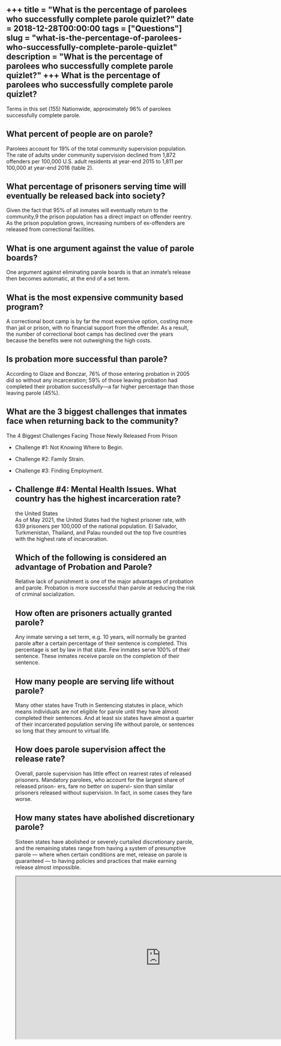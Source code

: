 +++
title = "What is the percentage of parolees who successfully complete parole quizlet?"
date = 2018-12-28T00:00:00
tags = ["Questions"]
slug = "what-is-the-percentage-of-parolees-who-successfully-complete-parole-quizlet"
description = "What is the percentage of parolees who successfully complete parole quizlet?"
+++
What is the percentage of parolees who successfully complete parole quizlet?
----------------------------------------------------------------------------

Terms in this set (155) Nationwide, approximately 96% of parolees successfully complete parole.

What percent of people are on parole?
-------------------------------------

Parolees account for 19% of the total community supervision population. The rate of adults under community supervision declined from 1,872 offenders per 100,000 U.S. adult residents at year-end 2015 to 1,811 per 100,000 at year-end 2016 (table 2).

What percentage of prisoners serving time will eventually be released back into society?
----------------------------------------------------------------------------------------

Given the fact that 95% of all inmates will eventually return to the community,9 the prison population has a direct impact on offender reentry. As the prison population grows, increasing numbers of ex-offenders are released from correctional facilities.

What is one argument against the value of parole boards?
--------------------------------------------------------

One argument against eliminating parole boards is that an inmate’s release then becomes automatic, at the end of a set term.

What is the most expensive community based program?
---------------------------------------------------

A correctional boot camp is by far the most expensive option, costing more than jail or prison, with no financial support from the offender. As a result, the number of correctional boot camps has declined over the years because the benefits were not outweighing the high costs.

Is probation more successful than parole?
-----------------------------------------

According to Glaze and Bonczar, 76% of those entering probation in 2005 did so without any incarceration; 59% of those leaving probation had completed their probation successfully—a far higher percentage than those leaving parole (45%).

What are the 3 biggest challenges that inmates face when returning back to the community?
-----------------------------------------------------------------------------------------

The 4 Biggest Challenges Facing Those Newly Released From Prison

- Challenge #1: Not Knowing Where to Begin.
- Challenge #2: Family Strain.
- Challenge #3: Finding Employment.
- Challenge #4: Mental Health Issues. What country has the highest incarceration rate?
    ------------------------------------------------
    
    the United States  
    As of May 2021, the United States had the highest prisoner rate, with 639 prisoners per 100,000 of the national population. El Salvador, Turkmenistan, Thailand, and Palau rounded out the top five countries with the highest rate of incarceration.
    
    Which of the following is considered an advantage of Probation and Parole?
    --------------------------------------------------------------------------
    
    Relative lack of punishment is one of the major advantages of probation and parole. Probation is more successful than parole at reducing the risk of criminal socialization.
    
    How often are prisoners actually granted parole?
    ------------------------------------------------
    
    Any inmate serving a set term, e.g. 10 years, will normally be granted parole after a certain percentage of their sentence is completed. This percentage is set by law in that state. Few inmates serve 100% of their sentence. These inmates receive parole on the completion of their sentence.
    
    How many people are serving life without parole?
    ------------------------------------------------
    
    Many other states have Truth in Sentencing statutes in place, which means individuals are not eligible for parole until they have almost completed their sentences. And at least six states have almost a quarter of their incarcerated population serving life without parole, or sentences so long that they amount to virtual life.
    
    How does parole supervision affect the release rate?
    ----------------------------------------------------
    
    Overall, parole supervision has little effect on rearrest rates of released prisoners. Mandatory parolees, who account for the largest share of released prison- ers, fare no better on supervi- sion than similar prisoners released without supervision. In fact, in some cases they fare worse.
    
    How many states have abolished discretionary parole?
    ----------------------------------------------------
    
    Sixteen states have abolished or severely curtailed discretionary parole, and the remaining states range from having a system of presumptive parole — where when certain conditions are met, release on parole is guaranteed — to having policies and practices that make earning release almost impossible.
    
    <iframe allow="accelerometer; autoplay; clipboard-write; encrypted-media; gyroscope; picture-in-picture" allowfullscreen="" class="__youtube_prefs__  epyt-is-override  no-lazyload" data-no-lazy="1" data-origheight="433" data-origwidth="770" data-skipgform_ajax_framebjll="" height="433" id="_ytid_75406" loading="lazy" src="https://www.youtube.com/embed/CKiKgcJCw58?enablejsapi=1&autoplay=0&cc_load_policy=0&cc_lang_pref=&iv_load_policy=1&loop=0&modestbranding=0&rel=1&fs=1&playsinline=0&autohide=2&theme=dark&color=red&controls=1&" title="YouTube player" width="770"></iframe>